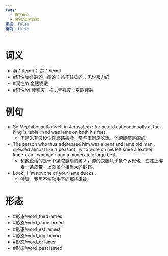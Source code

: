 ```yaml
---
tags:
  - 首字母/L
  - 级别/高考四级
掌握: false
模糊: false
---
```

# 词义
- 英：/leɪm/； 美：/leɪm/
- #词性/adj  跛的；瘸的；站不住脚的；无说服力的
- #词性/n  金银锦缎
- #词性/vt  使残废；把…弄残废；变跛使跛
# 例句
- So Mephibosheth dwelt in Jerusalem : for he did eat continually at the king 's table ; and was lame on both his feet .
	- 于是米非波设住在耶路撒冷，常与王同席吃饭。他两腿都是瘸的。
- The person who thus addressed him was a bent and lame old man , dressed almost like a peasant , who wore on his left knee a leather knee-cap , whence hung a moderately large bell .
	- 和他说话的是一个腰驼腿瘸的老人，穿的衣服几乎象个乡巴佬，左膝上绑着一条皮带，上面吊个相当大的铃铛。
- Look , I 'm not one of your lame ducks .
	- 听着，我可不像你手下的那些废物。
# 形态
- #形态/word_third lames
- #形态/word_done lamed
- #形态/word_est lamest
- #形态/word_ing laming
- #形态/word_er lamer
- #形态/word_past lamed
